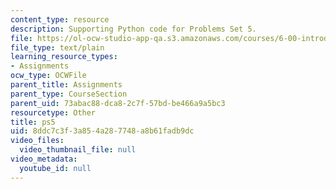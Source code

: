 ```yaml
---
content_type: resource
description: Supporting Python code for Problems Set 5.
file: https://ol-ocw-studio-app-qa.s3.amazonaws.com/courses/6-00-introduction-to-computer-science-and-programming-fall-2008/8ddc7c3f3a854a287748a8b61fadb9dc_ps5.py
file_type: text/plain
learning_resource_types:
- Assignments
ocw_type: OCWFile
parent_title: Assignments
parent_type: CourseSection
parent_uid: 73abac88-dca8-2c7f-57bd-be466a9a5bc3
resourcetype: Other
title: ps5
uid: 8ddc7c3f-3a85-4a28-7748-a8b61fadb9dc
video_files:
  video_thumbnail_file: null
video_metadata:
  youtube_id: null
---
```


